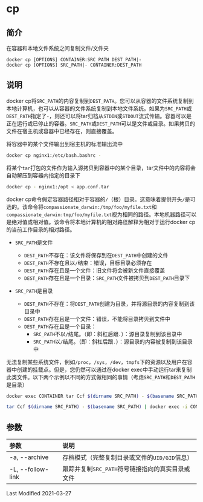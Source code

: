 # cp

## 简介

在容器和本地文件系统之间复制文件/文件夹

```
docker cp [OPTIONS] CONTAINER:SRC_PATH DEST_PATH|-
docker cp [OPTIONS] SRC_PATH|- CONTAINER:DEST_PATH
```

## 说明

docker cp将`SRC_PATH`的内容复制到`DEST_PATH`。您可以从容器的文件系统复制到本地计算机，也可以从容器的文件系统复制到本地文件系统。如果为`SRC_PATH`或`DEST_PATH`指定了`-`，则还可以将tar归档从`STDIN`或`STDOUT`流式传输。容器可以是正在运行或已停止的容器。`SRC_PATH`或`DEST_PATH`可以是文件或目录。如果拷贝的文件在宿主机或容器中已经存在，则直接覆盖。

将容器中的某个文件输出到宿主机的标准输出流中

```bash
docker cp nginx1:/etc/bash.bashrc -
```

将某个`tar`打包的文件作为输入源拷贝到容器中的某个目录，tar文件中的内容将会自动解压到容器内指定的目录下

```bash
docker cp - nginx1:/opt < app.conf.tar
```

docker cp命令假定容器路径相对于容器的`/`（根）目录。这意味着提供开头`/`是可选的。该命令将`compassionate_darwin:/tmp/foo/myfile.txt`和`compassionate_darwin:tmp/foo/myfile.txt`视为相同的路径。本地机器路径可以是绝对值或相对值。该命令将本地计算机的相对路径解释为相对于运行docker cp的当前工作目录的相对路径。

- `SRC_PATH`是文件
  - `DEST_PATH`不存在：该文件将保存到在`DEST_PATH`中创建的文件
  - `DEST_PATH`不存在且以`/`结束：错误，目标目录必须存在
  - `DEST_PATH`存在且是一个文件：旧文件将会被新文件直接覆盖
  - `DEST_PATH`存在且是一个目录：`SRC_PATH`文件被拷贝到`DEST_PATH`目录下

- `SRC_PATH`是目录
  - `DEST_PATH`不存在：将`DEST_PATH`创建为目录，并将源目录的内容复制到该目录中
  - `DEST_PATH`存在且是一个文件：错误，不能将目录拷贝到文件中
  - `DEST_PATH`存在且是一个目录：
    - `SRC_PATH`不以`/`结尾。（即：斜杠后跟`.`）：源目录复制到该目录中
    - `SRC_PATH`以`/`结尾。（即：斜杠后跟`.`）：源目录的内容被复制到该目录中

无法复制某些系统文件，例如`/proc`，`/sys`，`/dev`，`tmpfs`下的资源以及用户在容器中创建的挂载点。但是，您仍然可以通过在docker exec中手动运行tar来复制此类文件。以下两个示例以不同的方式做相同的事情（考虑`SRC_PATH`和`DEST_PATH`是目录）

```bash
docker exec CONTAINER tar Ccf $(dirname SRC_PATH) - $(basename SRC_PATH) | tar Cxf DEST_PATH -
```
```bash
tar Ccf $(dirname SRC_PATH) - $(basename SRC_PATH) | docker exec -i CONTAINER tar Cxf DEST_PATH -
```

## 参数

参数 | 说明
:- | :-
-a, --archive  | 存档模式（完整复制目录或文件的`UID/GID`信息）
-L, --follow-link | 跟踪并复制`SRC_PATH`符号链接指向的真实目录或文件

Last Modified 2021-03-27